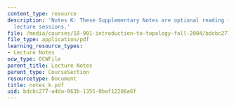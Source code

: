 ```yaml
---
content_type: resource
description: 'Notes K: These Supplementary Notes are optional reading for the corresponding
  lecture sessions.'
file: /media/courses/18-901-introduction-to-topology-fall-2004/bdcbc277a4da063b13550baf12206a6f_notes_k.pdf
file_type: application/pdf
learning_resource_types:
- Lecture Notes
ocw_type: OCWFile
parent_title: Lecture Notes
parent_type: CourseSection
resourcetype: Document
title: notes_k.pdf
uid: bdcbc277-a4da-063b-1355-0baf12206a6f
---
```

